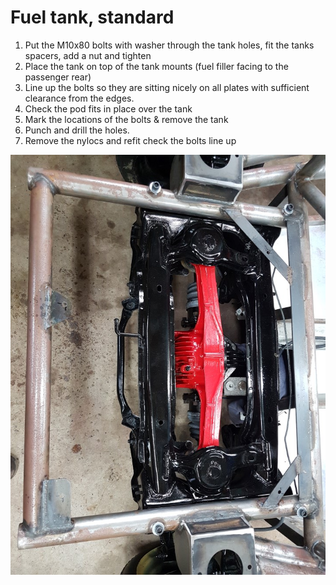 Fuel tank, standard
===

1.	Put the M10x80 bolts with washer through the tank holes, fit the tanks spacers, add a nut and tighten
2.	Place the tank on top of the tank mounts (fuel filler facing to the passenger rear)
3.	Line up the bolts so they are sitting nicely on all plates with sufficient clearance from the edges.
4.	Check the pod fits in place over the tank
5.	Mark the locations of the bolts & remove the tank
6.	Punch and drill the holes.
7.	Remove the nylocs and refit check the bolts line up

![Tank holes](../images/20160609_150117.jpg)
